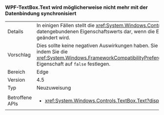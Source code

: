 ### <a name="wpf-textboxtext-can-be-out-of-sync-with-databinding"></a>WPF-TextBox.Text wird möglicherweise nicht mehr mit der Datenbindung synchronisiert

|   |   |
|---|---|
|Details|In einigen Fällen stellt die <xref:System.Windows.Controls.TextBox.Text>-Eigenschaft einen früheren Wert des datengebundenen Eigenschaftswerts dar, wenn die Eigenschaft während eines Datenbindungsschreibvorgangs geändert wird.|
|Vorschlag|Dies sollte keine negativen Auswirkungen haben. Sie können jedoch das vorherige Verhalten wiederherstellen, indem Sie die <xref:System.Windows.FrameworkCompatibilityPreferences.KeepTextBoxDisplaySynchronizedWithTextProperty>-Eigenschaft auf <code>false</code> festlegen.|
|Bereich|Edge|
|Version|4.5|
|Typ|Neuzuweisung|
|Betroffene APIs|<ul><li><xref:System.Windows.Controls.TextBox.Text?displayProperty=nameWithType></li></ul>|

